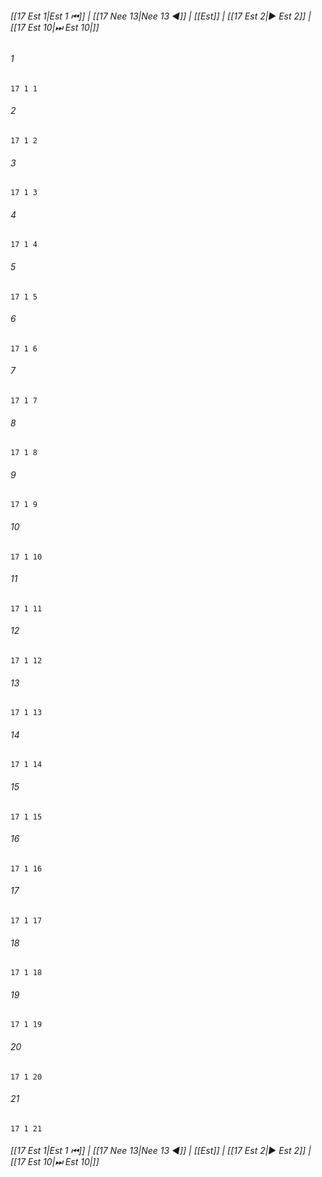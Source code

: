 
###### [[17 Est 1|Est 1 ⏮]] | [[17 Nee 13|Nee 13 ◀]] | [[Est]] | [[17 Est 2|▶ Est 2]] | [[17 Est 10|⏭ Est 10|]]

###### 1
``` verse
17 1 1 
```
###### 2
``` verse
17 1 2 
```
###### 3
``` verse
17 1 3 
```
###### 4
``` verse
17 1 4 
```
###### 5
``` verse
17 1 5 
```
###### 6
``` verse
17 1 6 
```
###### 7
``` verse
17 1 7 
```
###### 8
``` verse
17 1 8 
```
###### 9
``` verse
17 1 9 
```
###### 10
``` verse
17 1 10 
```
###### 11
``` verse
17 1 11 
```
###### 12
``` verse
17 1 12 
```
###### 13
``` verse
17 1 13 
```
###### 14
``` verse
17 1 14 
```
###### 15
``` verse
17 1 15 
```
###### 16
``` verse
17 1 16 
```
###### 17
``` verse
17 1 17 
```
###### 18
``` verse
17 1 18 
```
###### 19
``` verse
17 1 19 
```
###### 20
``` verse
17 1 20 
```
###### 21
``` verse
17 1 21 
```

###### [[17 Est 1|Est 1 ⏮]] | [[17 Nee 13|Nee 13 ◀]] | [[Est]] | [[17 Est 2|▶ Est 2]] | [[17 Est 10|⏭ Est 10|]]

